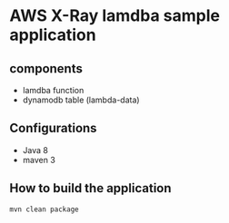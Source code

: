# AWS X-Ray lamdba sample application

## components

- lamdba function
- dynamodb table (lambda-data)

## Configurations

- Java 8
- maven 3

## How to build the application

`mvn clean package`
